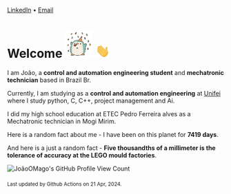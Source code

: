 [LinkedIn](https://www.linkedin.com/in/joão-pedro-gozzoli-b95641301/) &bull;
[Email](joaopedrogozzoli@gmail.com)

# Welcome <img src="happy.gif" height="64px" /> <img src="wave.gif" height="32px" />

I am João, a  **control and automation engineering student** and **mechatronic technician** based in Brazil Br.

Currently, I am studying as a **control and automation engineering** at [Unifei](https://unifei.edu.br) where I study python, C, C++, project management and Ai.

I did my high school education at ETEC Pedro Ferreira alves as a Mechatronic technician in Mogi Mirim.

Here is a random fact about me - I have been on this planet for **7419 days**.

And here is a just a random fact -  **Five thousandths of a millimeter is the tolerance of accuracy at the LEGO mould factories**.

![JoãoOMago's GitHub Profile View Count](https://komarev.com/ghpvc/?username=JoaoOMago)

<sub>Last updated by Github Actions on 21 Apr, 2024.</sub>
